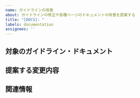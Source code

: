 ```yaml
---
name: ガイドラインの改善
about: ガイドラインの修正や各種ページのドキュメントの改善を提案する
title: "[DOCS]: "
labels: documentation
assignees: ''
---
```


## 対象のガイドライン・ドキュメント
<!-- 改善が必要なドキュメントのURLやファイル名を記述してください -->

## 提案する変更内容
<!-- どのように改善すべきか提案してください -->

## 関連情報
<!-- 関連する情報や参考資料があれば記述してください -->
